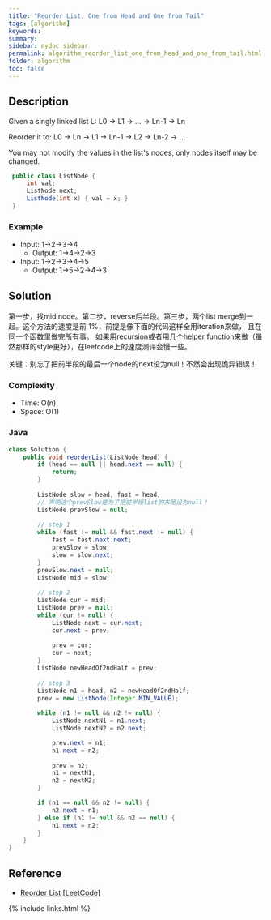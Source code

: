 ```yaml
---
title: "Reorder List, One from Head and One from Tail"
tags: [algorithm]
keywords:
summary:
sidebar: mydoc_sidebar
permalink: algorithm_reorder_list_one_from_head_and_one_from_tail.html
folder: algorithm
toc: false
---
```


## Description
Given a singly linked list L: L0 → L1 → … → Ln-1 → Ln

Reorder it to: L0 → Ln → L1 → Ln-1 → L2 → Ln-2 → …

You may not modify the values in the list's nodes, only nodes itself may be changed.
```java
 public class ListNode {
     int val;
     ListNode next;
     ListNode(int x) { val = x; }
 }
```

### Example
* Input: 1->2->3->4
  * Output: 1->4->2->3
* Input: 1->2->3->4->5
  * Output: 1->5->2->4->3

## Solution
第一步，找mid node。第二步，reverse后半段。第三步，两个list merge到一起。这个方法的速度是前 1%，前提是像下面的代码这样全用iteration来做，
且在同一个函数里做完所有事。
如果用recursion或者用几个helper function来做（虽然那样的style更好），在leetcode上的速度测评会慢一些。

关键：别忘了把前半段的最后一个node的next设为null！不然会出现诡异错误！

### Complexity
* Time: O(n)
* Space: O(1)

### Java
```java
class Solution {
    public void reorderList(ListNode head) {
        if (head == null || head.next == null) {
            return;
        }
        
        ListNode slow = head, fast = head;
        // 声明这个prevSlow是为了把前半段list的末尾设为null！
        ListNode prevSlow = null;
        
        // step 1
        while (fast != null && fast.next != null) {
            fast = fast.next.next;
            prevSlow = slow;
            slow = slow.next;
        }
        prevSlow.next = null;
        ListNode mid = slow;
        
        // step 2
        ListNode cur = mid;
        ListNode prev = null;
        while (cur != null) {
            ListNode next = cur.next;
            cur.next = prev;
            
            prev = cur;
            cur = next;
        }
        ListNode newHeadOf2ndHalf = prev;
        
        // step 3
        ListNode n1 = head, n2 = newHeadOf2ndHalf;
        prev = new ListNode(Integer.MIN_VALUE);
        
        while (n1 != null && n2 != null) {
            ListNode nextN1 = n1.next;
            ListNode nextN2 = n2.next;

            prev.next = n1;
            n1.next = n2;
            
            prev = n2;
            n1 = nextN1;
            n2 = nextN2;
        }

        if (n1 == null && n2 != null) {
            n2.next = n1;
        } else if (n1 != null && n2 == null) {
            n1.next = n2;
        }
    }
}
```

## Reference
* [Reorder List [LeetCode]](https://leetcode.com/problems/reorder-list/description/)

{% include links.html %}
